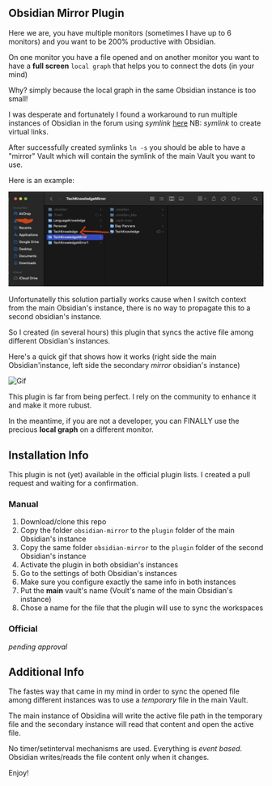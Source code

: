## Obsidian Mirror Plugin

Here we are, you have multiple monitors (sometimes I have up to 6 monitors) and you want to be 200% productive with Obsidian.

On one monitor you have a file opened and on another monitor you want to have a **full screen** `local graph` that helps you to connect the dots (in your mind)

Why? simply because the local graph in the same Obsidian instance is too small!

I was desperate and fortunately I found a workaround to run multiple instances of Obsidian in the forum using *symlink* [here](https://forum.obsidian.md/t/floating-pop-out-multiple-windows-of-the-same-vault/837/58)
NB: *symlink* to create virtual links. 

After successfully created symlinks `ln -s` you should be able to have a "mirror" Vault which will contain the symlink of the main Vault you want to use.

Here is an example:

![FinderMirror](FinderMirror.jpg)

Unfortunatelly this solution partially works cause when I switch context from the main Obsidian's instance, there is no way to propagate this to a second obsidian's instance.

So I created (in several hours) this plugin that syncs the active file among different Obsidian's instances.

Here's a quick gif that shows how it works (right side the main Obsidian'instance, left side the secondary *mirror* obsidian's instance)

![Gif](ObsidianMirror.gif)

This plugin is far from being perfect. I rely on the community to enhance it and make it more rubust.

In the meantime, if you are not a developer, you can FINALLY use the precious **local graph** on a different monitor.


## Installation Info

This plugin is not (yet) available in the official plugin lists. I created a pull request and waiting for a confirmation.

### Manual
1) Download/clone this repo
2) Copy the folder `obsidian-mirror` to the `plugin` folder of the main Obsidian's instance
3) Copy the same folder `obsidian-mirror` to the `plugin` folder of the second Obsidian's instance
4) Activate the plugin in both obsidian's instances
5) Go to the settings of both Obsidian's instances
6) Make sure you configure exactly the same info in both instances
7) Put the **main** vault's name (Voult's name of the main Obsidian's instance)
8) Chose a name for the file that the plugin will use to sync the workspaces


### Official
*pending approval*


## Additional Info
The fastes way that came in my mind in order to sync the opened file among different instances was to use a *temporary* file in the main Vault.

The main instance of Obsidina will write the active file path in the temporary file and the secondary instance will read that content and open the active file.

No timer/setinterval mechanisms are used. Everything is *event based*. Obsidian writes/reads the file content only when it changes.


Enjoy!
